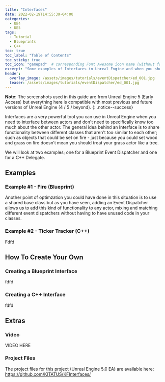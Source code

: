 ```yaml
---
title: "Interfaces"
date: 2022-02-19T14:55:30-04:00
categories:
  - UE4
  - UE5
tags:
  - Tutorial
  - Blueprints
  - C++
toc: true
toc_label: "Table of Contents"
toc_sticky: true
toc_icon: "gamepad"  # corresponding Font Awesome icon name (without fa prefix)
excerpt: "Some examples of Interfaces in Unreal Engine and when you should use them."
header:
  overlay_image: /assets/images/tutorials/eventDispatcher/ed_001.jpg
  teaser: /assets/images/tutorials/eventDispatcher/ed_001.jpg
---
```


**Note:** The screenshots used in this guide are from Unreal Engine 5 (Early Access) but everything here is compatible with most previous and future versions of Unreal Engine (4 / 5 / beyond).
{: .notice--success}

Interfaces are a very powerful tool you can use in Unreal Engine when you need to interface between actors and don't need to specifically know too much about the other actor. The general idea behind an Interface is to share functionality between different classes that aren't too similar to each other; such as objects that could be set on fire - just because you could set wood and grass on fire doesn't mean you should treat your grass actor like a tree.

We will look at two examples; one for a Blueprint Event Dispatcher and one for a C++ Delegate.

## Examples
### Example #1 - Fire (Blueprint)

Another point of optimzation you could have done in this situation is to use a shared base class but as you have seen, adding an Event Dispatcher allows us to add this kind of functionality to any actor, mixing and matching different event dispatchers without having to have unused code in your classes.
### Example #2 - Ticker Tracker (C++)
Fdfd

## How To Create Your Own
### Creating a Blueprint Interface
fdfd

### Creating a C++ Interface
fdfd

## Extras
### Video
VIDEO HERE

### Project Files
The project files for this project (Unreal Engine 5.0 EA) are available here: https://github.com/KITATUS/KFInterfaces/